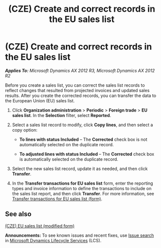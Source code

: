 ﻿---
title: (CZE) Create and correct records in the EU sales list
TOCTitle: (CZE) Create and correct records in the EU sales list
ms:assetid: 81e7e6eb-2377-4f3a-94eb-e306c5aeea32
ms:mtpsurl: https://technet.microsoft.com/en-us/library/JJ677589(v=AX.60)
ms:contentKeyID: 49384892
ms.date: 04/18/2014
mtps_version: v=AX.60
---

# (CZE) Create and correct records in the EU sales list 


_**Applies To:** Microsoft Dynamics AX 2012 R3, Microsoft Dynamics AX 2012 R2_

Before you create a sales list, you can correct the sales list records to reflect changes that resulted from projected invoices and updated sales results. After you create the corrected records, you can transfer the data to the European Union (EU) sales list.

1.  Click **Organization administration** \> **Periodic** \> **Foreign trade** \> **EU sales list**. In the **Selection** filter, select **Reported**.

2.  Select a sales list record to modify, click **Copy lines**, and then select a copy option:
    
      - **To lines with status Included** – The **Corrected** check box is not automatically selected on the duplicate record.
    
      - **To adjusted lines with status Included** – The **Corrected** check box is automatically selected on the duplicate record.

3.  Select the new sales list record, update it as needed, and then click **Transfer**.

4.  In the **Transfer transactions for EU sales list** form, enter the reporting types and invoice information to define the transactions to include on the sales list report, and then click **Transfer**. For more information, see [Transfer transactions for EU sales list (form)](https://technet.microsoft.com/en-us/library/aa499405\(v=ax.60\)).

## See also

[(CZE) EU sales list (modified form)](https://technet.microsoft.com/en-us/library/jj677500\(v=ax.60\))

  
**Announcements:** To see known issues and recent fixes, use [Issue search](http://go.microsoft.com/fwlink/?linkid=389258) in [Microsoft Dynamics Lifecycle Services](http://go.microsoft.com/fwlink/?linkid=306505) (LCS).

